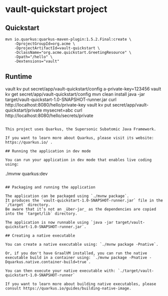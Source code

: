 # vault-quickstart project

## Quickstart
```
mvn io.quarkus:quarkus-maven-plugin:1.5.2.Final:create \
    -DprojectGroupId=org.acme \
    -DprojectArtifactId=vault-quickstart \
    -DclassName="org.acme.quickstart.GreetingResource" \
    -Dpath="/hello" \
    -Dextensions="vault"
```

## Runtime
vault kv put secret/app/vault-quickstart/config a-private-key=123456
vault kv get secret/app/vault-quickstart/config
mvn clean install
java -jar target/vault-quickstart-1.0-SNAPSHOT-runner.jar
curl http://localhost:8080/hello/private-key
vault kv put secret/app/vault-quickstart/private mysecret=abc
curl http://localhost:8080/hello/secrets/private
```

This project uses Quarkus, the Supersonic Subatomic Java Framework.

If you want to learn more about Quarkus, please visit its website: https://quarkus.io/ .

## Running the application in dev mode

You can run your application in dev mode that enables live coding using:
```
./mvnw quarkus:dev
```

## Packaging and running the application

The application can be packaged using `./mvnw package`.
It produces the `vault-quickstart-1.0-SNAPSHOT-runner.jar` file in the `/target` directory.
Be aware that it’s not an _über-jar_ as the dependencies are copied into the `target/lib` directory.

The application is now runnable using `java -jar target/vault-quickstart-1.0-SNAPSHOT-runner.jar`.

## Creating a native executable

You can create a native executable using: `./mvnw package -Pnative`.

Or, if you don't have GraalVM installed, you can run the native executable build in a container using: `./mvnw package -Pnative -Dquarkus.native.container-build=true`.

You can then execute your native executable with: `./target/vault-quickstart-1.0-SNAPSHOT-runner`

If you want to learn more about building native executables, please consult https://quarkus.io/guides/building-native-image.
